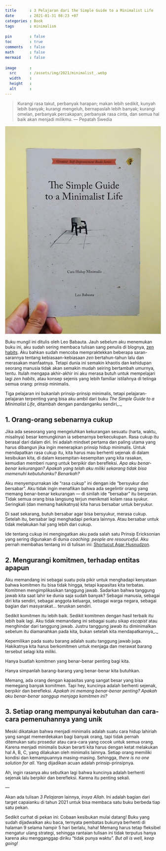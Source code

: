 ```yaml
---
title      : 3 Pelajaran dari the Simple Guide to a Minimalist Life
date       : 2021-01-31 08:23 +07
categories : Book
tags       : minimalism

pin        : false
toc        : true
comments   : false
math       : false
mermaid    : false

image      :
  src      : /assets/img/2021/minimalist_.webp
  width    : 
  height   : 
  alt      : 
---
```


> Kurangi rasa takut, perbanyak harapan; makan lebih sedikit, kunyah lebih banyak; kurangi mengeluh, bernapaslah lebih banyak; kurangi omelan, perbanyak percakapan; perbanyak rasa cinta, dan semua hal baik akan menjadi milikmu. — Pepatah Swedia

![](/assets/img/2021/minimalist.jfif)

Buku mungil ini ditulis oleh Leo Babauta. Jauh sebelum aku menemukan buku ini, aku sudah sering membaca tulisan sang penulis di blognya, [zen habits](https://zenhabits.net/). Aku bahkan sudah mencoba mempraktekkan beberapa saran-sarannya tentang kebiasaan-kebiasaan _zen_ bertahun-tahun lalu dan merasakan manfaatnya. Tetapi dunia ini semakin khaotis dan kehidupan seorang manusia tidak akan semakin mudah seiring bertambah umurnya, tentu. Itulah mengapa akhir-akhir ini aku merasa butuh untuk mempelajari lagi _zen habits_, atau konsep sejenis yang lebih familiar istilahnya di telinga semua orang: prinsip minimalis.

Tiga pelajaran ini bukanlah prinsip-prinsip minimalis, tetapi pelajaran-pelajaran terpenting yang bisa aku ambil dari buku _The Simple Guide to a Minimalist Life_, ditambah dengan pandanganku sendiri_._

## 1. Orang-orang sebenarnya cukup

Jika ada seseorang yang mengeluhkan kekurangan sesuatu (harta, waktu, misalnya) besar kemungkinan ia sebenarnya berkecukupan. Rasa cukup itu berasal dari dalam diri. Ini adalah mindset pertama dan paling utama yang harus dibangun jika ingin menerapkan prinsip hidup minimalis. Untuk mendapatkan rasa cukup itu, kita harus mau berhenti sejenak di dalam kesibukan kita, di dalam kesempitan-kesempitan yang kita rasakan, kemudian memberi ruang untuk berpikir dan berefleksi. _Apa aku benar-benar kekurangan? Apakah yang telah aku miliki sekarang tidak bisa memenuhi kebutuhanku? Benarkah?_

Aku menyempurnakan ide “rasa cukup” ini dengan ide “bersyukur dan bersabar”. Aku tidak ingin menafikan bahwa ada segelintir orang yang memang benar-benar kekurangan — di sinilah ide “bersabar” itu berperan. Tidak semua orang bisa langsung terjun menikmati kolam rasa syukur. Seringkali (dan memang hakikatnya) kita harus bersabar untuk beryukur.

Di saat sekarang, butuh bersabar agar bisa bersyukur, merasa cukup. Setelah itu, bersabar lagi menghadapi perkara lainnya. Atau bersabar untuk tidak melakukan hal yang lebih dari cukup.

Ide tentang cukup ini mengingatkan aku pada salah satu Prinsip Ericksonian yang sering digunakan di dunia _coaching: people are resourceful._ Aku pernah membahas tentang ini di tulisan ini: [Shortucut Agar Husnudzon](/posts/shortcut-agar-husnudzon).

## 2. Mengurangi komitmen, terhadap entitas apapun

Aku memandang ini sebagai suatu pola pikir untuk menghadapi kenyataan bahwa komitmen itu bisa tidak hingga, tetapi kapasitas kita terbatas. Komitmen mengimplikasikan tanggung jawab. Sadarkan bahwa tanggung jawab kita saat lahir ke dunia saja sudah banyak? Sebagai manusia, sebagai diri kita sendiri, sebagai anggota keluarga, sebagai warga negara, sebagai bagian dari masyarakat… teruskan sendiri.

Sedikit komitmen itu lebih baik. Sedikit komitmen dengan hasil terbaik itu lebih baik lagi. Aku tidak memandang ini sebagai suatu sikap _escapist_ atau menghindar dari tanggung jawab. Justru tanggung jawab itu diminimalkan sebelum itu diamanahkan pada kita, bukan setelah kita mendapatkannya_._

Kepemilikan pada suatu barang adalah suatu tanggung jawab juga. Hakikatnya kita harus berkomitmen untuk menjaga dan merawat barang tersebut selagi kita miliki.

Hanya buatlah komitmen yang benar-benar penting bagi kita.

Hanya simpanlah barang-barang yang benar-benar kita butuhkan.

Memang, ada orang dengan kapasitas yang sangat besar yang bisa memegang banyak komitmen. Tapi hey, kuncinya adalah berhenti sejenak, berpikir dan berefleksi. _Apakah ini memang benar-benar penting? Apakah aku benar-benar sanggup menjaga komitmen ini?_

## 3. Setiap orang mempunyai kebutuhan dan cara-cara pemenuhannya yang unik

Meski dikatakan bahwa menjadi minimalis adalah suatu cara hidup lahiriah yang sangat memerdekakan bagi banyak orang, tapi tidak pernah ditemukan satu prosedur atau cara-cara yang cocok untuk semua orang. Karena menjadi minimalis bukan berarti kita harus dengan ketat melakukan hal A, B, C, yang dilakukan oleh minimalis lainnya. Setiap orang memiliki kondisi dan kemampuannya masing-masing. Sehingga, _there is no one solution for all_. Yang dijadikan acuan adalah prinsip-prinsipnya.

Ah, ingin rasanya aku sebutkan lagi bahwa kuncinya adalah berhenti sejenak lalu berpikir dan berefleksi. Karena itu penting sekali.

—

Akan ada tulisan _3 Pelajaran_ lainnya, _insya Allah_. Ini adalah bagian dari target capaianku di tahun 2021 untuk bisa membaca satu buku berbeda tiap satu pekan.

Sedikit curhat di pekan ini: Cobaan kesibukan mulai datang! Buku yang sudah dijadwalkan aku baca, ternyata pembatas bukunya berhenti di halaman 9 selama hampir 5 hari berlalu, haha! Memang harus tetap fleksibel mengatur ulang strategi, sehingga rantaian tulisan ini tidak terputus hanya karena aku mengganggap diriku “tidak punya waktu”. _But all is well, keep going!_